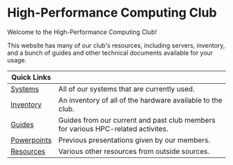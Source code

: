 
# High-Performance Computing Club

Welcome to the High-Performance Computing Club!

This website has many of our club's resources, including servers, inventory, and a bunch of guides and other technical documents available for your usage.

**Quick Links** | |
---|---
[Systems](systems/) | All of our systems that are currently used.
[Inventory](inventory/) | An inventory of all of the hardware available to the club.
[Guides](guides/) | Guides from our current and past club members for various HPC-related activites.
[Powerpoints](powerpoints/) | Previous presentations given by our members.
[Resources](resources/) | Various other resources from outside sources.
